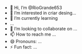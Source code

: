 - 👋 Hi, I’m @RioGrande653
- 👀 I’m interested in criar desing...
- 🌱 I’m currently learning
-  ...
- 💞️ I’m looking to collaborate on ...
- 📫 How to reach me ...
- 😄 Pronouns: ...
- ⚡ Fun fact: ...

<!---
RioGrande653/RioGrande653 is a ✨ special ✨ repository because its `README.md` (this file) appears on your GitHub profile.
You can click the Preview link to take a look at your changes.
--->
